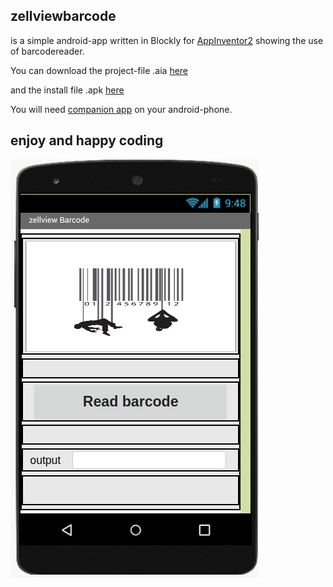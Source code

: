 ## zellviewbarcode

is a simple android-app written in Blockly for [AppInventor2](http://ai2.appinventor.mit.edu)
showing the use of barcodereader.

You can download the project-file .aia [here](https://github.com/zellview/barcode/blob/master/barcode.aia)

and the install file .apk [here](https://github.com/zellview/barcode/blob/master/barcode.apk)

You will need [companion app](https://play.google.com/store/apps/details?id=edu.mit.appinventor.aicompanion3&hl=de)
on your android-phone.

## enjoy and happy coding

![](Rsrc/barcode3.png)


